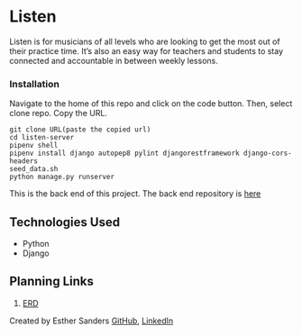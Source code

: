 # Listen
Listen is for musicians of all levels who are looking to get the most out of their practice time. It’s also an easy way for teachers and students to stay connected and accountable in between weekly lessons.


### Installation

Navigate to the home of this repo and click on the code button. Then, select clone repo. Copy the URL.

```
git clone URL(paste the copied url)
cd listen-server
pipenv shell
pipenv install django autopep8 pylint djangorestframework django-cors-headers 
seed_data.sh
python manage.py runserver
```

This is the back end of this project. The back end repository is [here](https://github.com/esthersanders/listen-client)

## Technologies Used
* Python
* Django


## Planning Links
1. [ERD](https://dbdiagram.io/d/5fcfaf849a6c525a03ba4b33)


Created by Esther Sanders [GitHub](https://github.com/esthersanders), [LinkedIn](https://www.linkedin.com/in/esthersanders23/)
